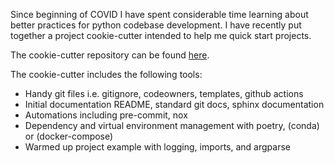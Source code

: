 Since beginning of COVID I have spent considerable time learning about better practices for python codebase development.
I have recently put together a project cookie-cutter intended to help me quick start projects.

The cookie-cutter repository can be found [here](https://github.com/ndjenkins85/ndj_cookie).

The cookie-cutter includes the following tools:

* Handy git files i.e. gitignore, codeowners, templates, github actions
* Initial documentation README, standard git docs, sphinx documentation
* Automations including pre-commit, nox
* Dependency and virtual environment management with poetry, (conda) or (docker-compose)
* Warmed up project example with logging, imports, and argparse
